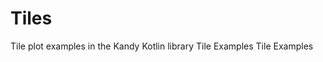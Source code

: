 # Tiles

<web-summary>
Tile plot examples in the Kandy Kotlin library
</web-summary>

<card-summary>
Tile Examples
</card-summary>

<link-summary>
Tile Examples
</link-summary>

<include from="Examples.topic" element-id="list-of-tiles-examples"></include>